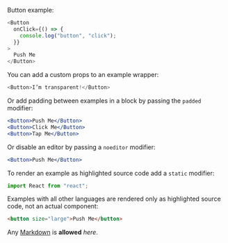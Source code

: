 Button example:

```js
<Button
  onClick={() => {
    console.log("button", "click");
  }}
>
  Push Me
</Button>
```

You can add a custom props to an example wrapper:

```js { "props": { "className": "checks" } }
<Button>I’m transparent!</Button>
```

Or add padding between examples in a block by passing the `padded` modifier:

```jsx padded
<Button>Push Me</Button>
<Button>Click Me</Button>
<Button>Tap Me</Button>
```

Or disable an editor by passing a `noeditor` modifier:

```jsx noeditor
<Button>Push Me</Button>
```

To render an example as highlighted source code add a `static` modifier:

```jsx static
import React from "react";
```

Examples with all other languages are rendered only as highlighted source code, not an actual component:

```html
<button size="large">Push Me</button>
```

Any [Markdown](http://daringfireball.net/projects/markdown/) is **allowed** _here_.
